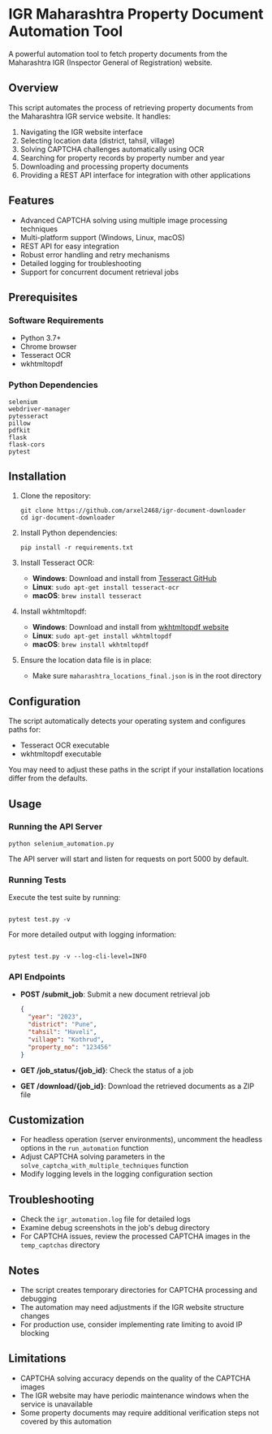 
# IGR Maharashtra Property Document Automation Tool

A powerful automation tool to fetch property documents from the Maharashtra IGR (Inspector General of Registration) website.

## Overview

This script automates the process of retrieving property documents from the Maharashtra IGR service website. It handles:

1.  Navigating the IGR website interface
2.  Selecting location data (district, tahsil, village)
3.  Solving CAPTCHA challenges automatically using OCR
4.  Searching for property records by property number and year
5.  Downloading and processing property documents
6.  Providing a REST API interface for integration with other applications

## Features

-   Advanced CAPTCHA solving using multiple image processing techniques
-   Multi-platform support (Windows, Linux, macOS)
-   REST API for easy integration
-   Robust error handling and retry mechanisms
-   Detailed logging for troubleshooting
-   Support for concurrent document retrieval jobs

## Prerequisites

### Software Requirements

-   Python 3.7+
-   Chrome browser
-   Tesseract OCR
-   wkhtmltopdf

### Python Dependencies

```
selenium
webdriver-manager
pytesseract
pillow
pdfkit
flask
flask-cors
pytest

```

## Installation

1.  Clone the repository:
    
    ```
    git clone https://github.com/arxel2468/igr-document-downloader
    cd igr-document-downloader
    
    ```
    
2.  Install Python dependencies:
    
    ```
    pip install -r requirements.txt
    
    ```
    
3.  Install Tesseract OCR:
    
    -   **Windows**: Download and install from  [Tesseract GitHub](https://github.com/UB-Mannheim/tesseract/wiki)
    -   **Linux**:  `sudo apt-get install tesseract-ocr`
    -   **macOS**:  `brew install tesseract`
4.  Install wkhtmltopdf:
    
    -   **Windows**: Download and install from  [wkhtmltopdf website](https://wkhtmltopdf.org/downloads.html)
    -   **Linux**:  `sudo apt-get install wkhtmltopdf`
    -   **macOS**:  `brew install wkhtmltopdf`
5.  Ensure the location data file is in place:
    
    -   Make sure  `maharashtra_locations_final.json`  is in the root directory

## Configuration

The script automatically detects your operating system and configures paths for:

-   Tesseract OCR executable
-   wkhtmltopdf executable

You may need to adjust these paths in the script if your installation locations differ from the defaults.

## Usage

### Running the API Server

```
python selenium_automation.py

```

The API server will start and listen for requests on port 5000 by default.

### Running Tests
Execute the test suite by running:

```

pytest test.py -v

```

For more detailed output with logging information:

```

pytest test.py -v --log-cli-level=INFO

```

### API Endpoints

-   **POST /submit_job**: Submit a new document retrieval job
    
    ```json
    {
      "year": "2023",
      "district": "Pune",
      "tahsil": "Haveli",
      "village": "Kothrud",
      "property_no": "123456"
    }
    
    ```
    
-   **GET /job_status/{job_id}**: Check the status of a job
    
-   **GET /download/{job_id}**: Download the retrieved documents as a ZIP file
    

## Customization

-   For headless operation (server environments), uncomment the headless options in the  `run_automation`  function
-   Adjust CAPTCHA solving parameters in the  `solve_captcha_with_multiple_techniques`  function
-   Modify logging levels in the logging configuration section

## Troubleshooting

-   Check the  `igr_automation.log`  file for detailed logs
-   Examine debug screenshots in the job's debug directory
-   For CAPTCHA issues, review the processed CAPTCHA images in the  `temp_captchas`  directory

## Notes

-   The script creates temporary directories for CAPTCHA processing and debugging
-   The automation may need adjustments if the IGR website structure changes
-   For production use, consider implementing rate limiting to avoid IP blocking

## Limitations

-   CAPTCHA solving accuracy depends on the quality of the CAPTCHA images
-   The IGR website may have periodic maintenance windows when the service is unavailable
-   Some property documents may require additional verification steps not covered by this automation
